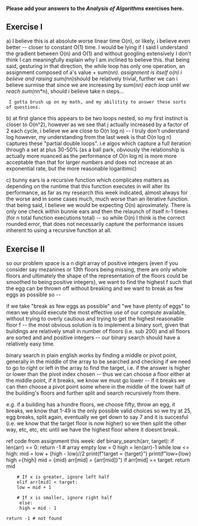 #### Please add your answers to the ***Analysis of  Algorithms*** exercises here.

## Exercise I

a)
 I believe this is at absolute worse linear time O(n), or likely, i believe even better -- closer to constant O(1) time. I would be lying if I said I understand the gradient between O(n) and O(1) and without googling extensively I don't think I can meaningfully explain why I am inclined to believe this.
  that being said, gesturing in that direction, the while loop has only one operation, an assignment composed of a's value  + sum(n*n). assignment is itself o(n) i believe and raising sum(n*n)should be relatively trivial, further we can i believe surmise that since we are increasing by sum(n*n) each loop until we reach sum(n*n*n), should i believe take n steps...

     I gotta brush up on my math, and my abilitity to answer these sorts of questions.

b) at first glance this appears to be two loops nested, so my first instinct is closer to O(n^2), however as we see that j actually increased by a factor of 2 each cycle, i believe we are close to O(n log n) -- I truly don't understand log however, my understanding from the last week is that O(n log n) captures these "partial double loops". i.e algos which capture a full iteration through a set at plus 30-50% (as a ball park, obviously the relationship is actually more nuanced as the performance of O(n log n) is more more acceptable than that for larger numbers and does not increase at an exponential rate, but the more reasonable logaritimic)


c) bunny ears is a recursive function which complicates matters as depending on the runtime that this function executes in will alter its performance, as far as my research this week indicated, almost always for the worse and in some cases much, much worse than an iterative function. that being said, I believe we would be expecting O(n) aproximately. There is only one check within bunnie ears and then the relaunch of itself n-1 times (for n total function executions total) -- so while O(n) I think is the correct rounded error, that does not necessarily capture the performance issues inherent to using a recursive function at all.

## Exercise II

   so our problem space is a n digit array of positive integers (even if you consider say mezanines or 13th floors being missing, there are only whole floors and ultimately the shape of the representation of the floors could be smoothed to being positive integers), we want to find the highest f such that the egg can be thrown off without breaking and we want to break as few eggs as possible so --

   if we take "break as few eggs as possible" and "we have plenty of eggs" to mean we should execute the most effective use of our compute available, without trying to overly cautious and trying to get the highest reasonable floor f -- the most obvious solution is to implement a binary sort, given that buildings are relatively small in number of floors (i.e. sub 200) and all floors are sorted and and positive integers -- our binary search should have a relatively easy time.

   binary search in plain english works by finding a middle or pivot point, generally in the middle of the array to be searched and checking if we need to go to right or left in the array to find the target, i.e. if the answer is higher or lower than the pivot index chosen -- thus we can choose a floor either at the middle point, if it breaks, we know we must go lower -- if it breaks we can then choose a pivot point some where in the middle of the lower half of the building's floors and further split and search recursively from there.

   e.g. if a building has a hundre floors, we choose fifty, throw an egg, it breaks, we know that 1-49 is the only possible valid choices so we try at 25, egg breaks, split again, eventually we get down to say 7 and it is succesful (i.e. we know that the target floor is now higher) so we then split the other way, etc, etc, etc until we have the highest floor where it doesnt break..

   ref code from assignment this week:
   def binary_search(arr, target):
  if len(arr) == 0:
    return -1 # array empty
  low = 0
  high = len(arr)-1
    while low <= high:
        mid = low + (high - low)//2
        print(f"target = {target}")
        print(f"low={low} high ={high} mid = {mid} arr[mid] = {arr[mid]}")
        if arr[mid] == target:
          return mid

        # If x is greater, ignore left half
        elif arr[mid] < target:
        low = mid + 1

        # If x is smaller, ignore right half
         else:
         high = mid - 1

    return -1 # not found

